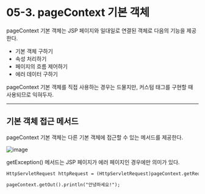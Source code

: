 # 05-3. pageContext 기본 객체
pageContext 기본 객체는 JSP 페이지와 일대일로 연결된 객체로 다음의 기능을 제공한다.
- 기본 객체 구하기
- 속성 처리하기
- 페이지의 흐름 제어하기
- 에러 데이터 구하기

pageContext 기본 객체를 직접 사용하는 경우는 드물지만, 커스텀 태그를 구현할 때 사용되므로 익혀두자.
***
## 기본 객체 접근 메서드
pageContext 기본 객체는 다른 기본 객체에 접근할 수 있는 메서드를 제공한다.

![image](https://github.com/GYUNGAEEEE/WebProgramming/assets/158580466/700e47c1-7791-4eb2-bf5d-f5166f668e76)

getException() 메서드는 JSP 페이지가 에러 페이지인 경우에만 의미가 있다.
```jsp
HttpServletRequest httpRequest = (HttpServletRequest)pageContext.getRequest(); //request 기본 객체와 같음

pageContext.getOut().println("안녕하세요!");
```
